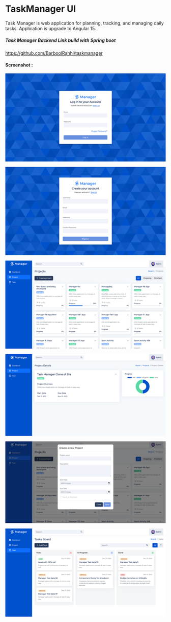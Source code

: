 # TaskManager UI

Task Manager is web application for planning, tracking, and managing daily tasks. 
Application is upgrade to Angular 15.

##### Task Manager Backend Link build with Spring boot
https://github.com/BarboolRahhi/taskmanager

#### Screenshot :
![alt text](https://github.com/BarboolRahhi/taskmanager/blob/master/login.png)

![alt text](https://github.com/BarboolRahhi/taskmanager/blob/master/signup.png)

![alt text](https://github.com/BarboolRahhi/taskmanager/blob/master/project.png)

![alt text](https://github.com/BarboolRahhi/taskmanager/blob/master/project_view.png)

![alt text](https://github.com/BarboolRahhi/taskmanager/blob/master/new_project.png)

![alt text](https://github.com/BarboolRahhi/taskmanager/blob/master/task_board.png)
